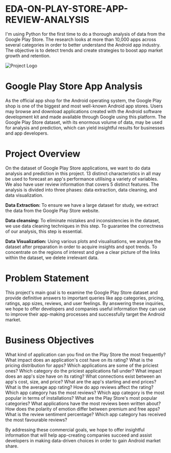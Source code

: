 # EDA-ON-PLAY-STORE-APP-REVIEW-ANALYSIS
I'm using Python for the first time to do a thorough analysis of data from the Google Play Store. The research looks at more than 10,000 apps across several categories in order to better understand the Android app industry. The objective is to detect trends and create strategies to boost app market growth and retention.

![Project Logo](https://kstatic.googleusercontent.com/files/894d874eee2c56e5e78d2528117ee9d17c43750dc4512a422f1a4fb7e444333f22dbce42e30890445a7a0df1cd5fc123b400fa1838536685f57213fafe339810)

# Google Play Store App Analysis
As the official app shop for the Android operating system, the Google Play shop is one of the biggest and most well-known Android app stores. Users may browse and download applications created with the Android software development kit and made available through Google using this platform. The Google Play Store dataset, with its enormous volume of data, may be used for analysis and prediction, which can yield insightful results for businesses and app developers.

# Project Overview
On the dataset of Google Play Store applications, we want to do data analysis and prediction in this project. 13 distinct characteristics in all may be used to forecast an app's performance utilising a variety of variables. We also have user review information that covers 5 distinct features.
The analysis is divided into three phases: data extraction, data cleaning, and data visualization.

**Data Extraction:** To ensure we have a large dataset for study, we extract the data from the Google Play Store website.

**Data cleansing:** To eliminate mistakes and inconsistencies in the dataset, we use data cleaning techniques in this step. To guarantee the correctness of our analysis, this step is essential.

**Data Visualization:** Using various plots and visualisations, we analyse the dataset after preparation in order to acquire insights and spot trends. To concentrate on the regions of interest and give a clear picture of the links within the dataset, we delete irrelevant data.

# Problem Statement
This project's main goal is to examine the Google Play Store dataset and provide definitive answers to important queries like app categories, pricing, ratings, app sizes, reviews, and user feelings. By answering these inquiries, we hope to offer developers and companies useful information they can use to improve their app-making processes and successfully target the Android market.

# Business Objectives
What kind of application can you find on the Play Store the most frequently? What impact does an application's cost have on its rating? What is the pricing distribution for apps? Which applications are some of the priciest ones? Which category do the priciest applications fall under? What impact does an app's size have on its rating? What connections exist between an app's cost, size, and price? What are the app's starting and end prices? What is the average app rating? How do app reviews affect the rating? Which app category has the most reviews? Which app category is the most popular in terms of installations? 
What are the Play Store's most popular categories? What applications have the most reviews been written about? How does the polarity of emotion differ between premium and free apps? What is the review sentiment percentage? Which app category has received the most favourable reviews?

By addressing these commercial goals, we hope to offer insightful information that will help app-creating companies succeed and assist developers in making data-driven choices in order to gain Android market share.
